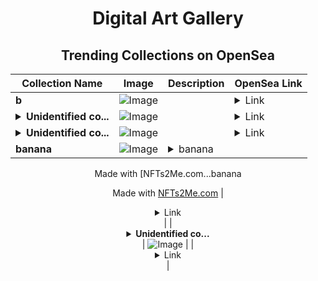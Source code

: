 <div align="center">

# Digital Art Gallery

## Trending Collections on OpenSea

| Collection Name                       | Image                                                                                     | Description                       | OpenSea Link                                                                                          |
|---------------------------------------|-------------------------------------------------------------------------------------------|-----------------------------------|--------------------------------------------------------------------------------------------------------|
| **b** | ![Image](https://i.seadn.io/s/raw/files/60425129d8b9674a48735150e2622dcb.jpg?w=500&auto=format?w=200&auto=format) |  | <details><summary>Link</summary>[b](https://opensea.io/collection/b-18247)</details> |
| **<details><summary>Unidentified co...</summary>Unidentified contract 6df5bee5-e462-4d97-a316-4407dd2f43a1</details>** | ![Image](https://i.seadn.io/s/raw/files/654b7e9c6f93abe8d20f6c1ead4af558.png?w=500&auto=format?w=200&auto=format) |  | <details><summary>Link</summary>[Unidentified contract 6df5bee5-e462-4d97-a316-4407dd2f43a1](https://opensea.io/collection/unidentified-contract-6df5bee5-e462-4d97-a316-4407)</details> |
| **<details><summary>Unidentified co...</summary>Unidentified contract 7a0dca6e-36c8-472b-bfd7-b1ffee638bf6</details>** | ![Image](https://i.seadn.io/s/raw/files/654b7e9c6f93abe8d20f6c1ead4af558.png?w=500&auto=format?w=200&auto=format) |  | <details><summary>Link</summary>[Unidentified contract 7a0dca6e-36c8-472b-bfd7-b1ffee638bf6](https://opensea.io/collection/unidentified-contract-7a0dca6e-36c8-472b-bfd7-b1ff)</details> |
| **banana** | ![Image](https://i.seadn.io/s/raw/files/9264d7894821f12002ad3733494f5edb.gif?w=500&auto=format?w=200&auto=format) | <details><summary>banana

Made with [NFTs2Me.com...</summary>banana

Made with [NFTs2Me.com](https://nfts2me.com/)</details> | <details><summary>Link</summary>[banana](https://opensea.io/collection/banana-418)</details> |
| **<details><summary>Unidentified co...</summary>Unidentified contract 759c4368-3aa6-4dbf-8740-9c528c674bd1</details>** | ![Image](https://i.seadn.io/s/raw/files/654b7e9c6f93abe8d20f6c1ead4af558.png?w=500&auto=format?w=200&auto=format) |  | <details><summary>Link</summary>[Unidentified contract 759c4368-3aa6-4dbf-8740-9c528c674bd1](https://opensea.io/collection/unidentified-contract-759c4368-3aa6-4dbf-8740-9c52)</details> |

</div>
